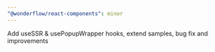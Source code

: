 ```yaml
---
"@wonderflow/react-components": minor
---
```


Add useSSR & usePopupWrapper hooks, extend samples, bug fix and improvements
